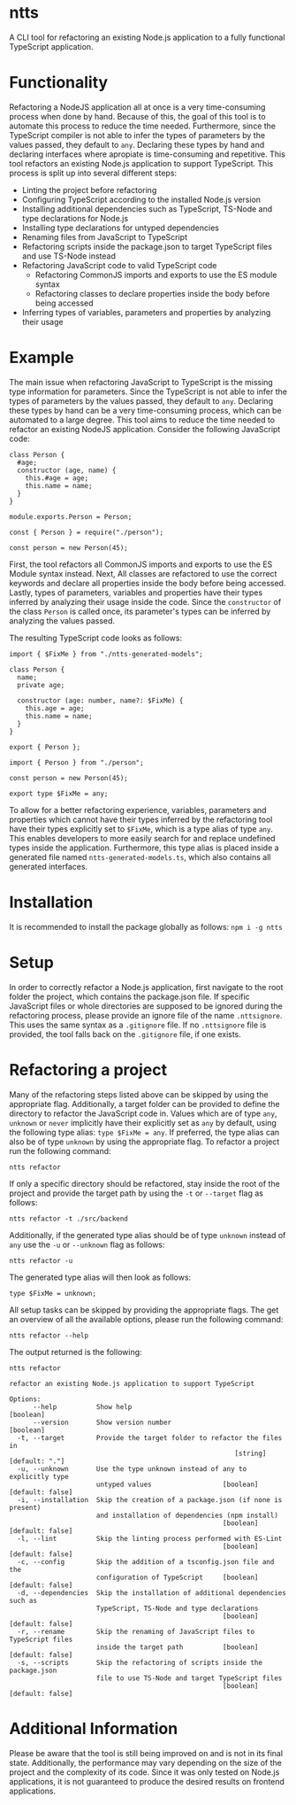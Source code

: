 # ntts
A CLI tool for refactoring an existing Node.js application to a fully functional TypeScript application.

# Functionality
Refactoring a NodeJS application all at once is a very time-consuming process when done by hand.
Because of this, the goal of this tool is to automate this process to reduce the time needed.
Furthermore, since the TypeScript compiler is not able to infer the types of parameters by the values passed, they default to `any`.
Declaring these types by hand and declaring interfaces where apropiate is time-consuming and repetitive.
This tool refactors an existing Node.js application to support TypeScript. This process is split up into several different steps:
- Linting the project before refactoring
- Configuring TypeScript according to the installed Node.js version
- Installing additional dependencies such as TypeScript, TS-Node and type declarations for Node.js
- Installing type declarations for untyped dependencies
- Renaming files from JavaScript to TypeScript
- Refactoring scripts inside the package.json to target TypeScript files and use TS-Node instead
- Refactoring JavaScript code to valid TypeScript code
  - Refactoring CommonJS imports and exports to use the ES module syntax
  - Refactoring classes to declare properties inside the body before being accessed
- Inferring types of variables, parameters and properties by analyzing their usage

# Example
The main issue when refactoring JavaScript to TypeScript is the missing type information for parameters.
Since the TypeScript is not able to infer the types of parameters by the values passed, they default to `any`.
Declaring these types by hand can be a very time-consuming process, which can be automated to a large degree.
This tool aims to reduce the time needed to refactor an existing NodeJS application.
Consider the following JavaScript code:

````
class Person {
  #age;
  constructor (age, name) {
    this.#age = age;
    this.name = name;
  }	
}

module.exports.Person = Person;
````
````
const { Person } = require("./person");

const person = new Person(45);
````
First, the tool refactors all CommonJS imports and exports to use the ES Module syntax instead.
Next, All classes are refactored to use the correct keywords and declare all properties inside the body before being accessed.
Lastly, types of parameters, variables and properties have their types inferred by analyzing their usage inside the code.
Since the `constructor` of the class `Person` is called once, its parameter's types can be inferred by analyzing the values passed.

The resulting TypeScript code looks as follows:
````
import { $FixMe } from "./ntts-generated-models";

class Person {
  name;
  private age;

  constructor (age: number, name?: $FixMe) {
    this.age = age;
    this.name = name;
  }	
}

export { Person };
````
````
import { Person } from "./person";

const person = new Person(45);
````
````
export type $FixMe = any;
````

To allow for a better refactoring experience, variables, parameters and properties which cannot have their types inferred by the refactoring tool
have their types explicitly set to `$FixMe`, which is a type alias of type `any`.
This enables developers to more easily search for and replace undefined types inside the application.
Furthermore, this type alias is placed inside a generated file named `ntts-generated-models.ts`, which also contains all generated interfaces.

# Installation
It is recommended to install the package globally as follows:
`npm i -g ntts`

# Setup
In order to correctly refactor a Node.js application, first navigate to the root folder the project, which contains the package.json file.
If specific JavaScript files or whole directories are supposed to be ignored during the refactoring process, please provide an ignore file of the name `.nttsignore`.
This uses the same syntax as a `.gitignore` file. If no `.nttsignore` file is provided, the tool falls back on the `.gitignore` file, if one exists.

# Refactoring a project
Many of the refactoring steps listed above can be skipped by using the appropriate flag.
Additionally, a target folder can be provided to define the directory to refactor the JavaScript code in.
Values which are of type `any`, `unknown` or `never` implicitly have their explicitly set as `any` by default, using the following type alias: `type $FixMe = any`.
If preferred, the type alias can also be of type `unknown` by using the appropriate flag.
To refactor a project run the following command:

`ntts refactor`

If only a specific directory should be refactored, stay inside the root of the project and provide the target path by using the `-t` or `--target` flag as follows:

`ntts refactor -t ./src/backend`

Additionally, if the generated type alias should be of type `unknown` instead of `any` use the `-u` or `--unknown` flag as follows:

`ntts refactor -u`

The generated type alias will then look as follows:

`type $FixMe = unknown;`

All setup tasks can be skipped by providing the appropriate flags. The get an overview of all the available options, please run the following command:

`ntts refactor --help`

The output returned is the following:

```
ntts refactor                                                                   
                                                                                
refactor an existing Node.js application to support TypeScript                  
                                                                                
Options:                                                                        
      --help          Show help                                        [boolean]
      --version       Show version number                              [boolean]
  -t, --target        Provide the target folder to refactor the files in
                                                         [string] [default: "."]
  -u, --unknown       Use the type unknown instead of any to explicitly type
                      untyped values                  [boolean] [default: false]
  -i, --installation  Skip the creation of a package.json (if none is present)
                      and installation of dependencies (npm install)
                                                      [boolean] [default: false]
  -l, --lint          Skip the linting process performed with ES-Lint
                                                      [boolean] [default: false]
  -c, --config        Skip the addition of a tsconfig.json file and the
                      configuration of TypeScript     [boolean] [default: false]
  -d, --dependencies  Skip the installation of additional dependencies such as
                      TypeScript, TS-Node and type declarations
                                                      [boolean] [default: false]
  -r, --rename        Skip the renaming of JavaScript files to TypeScript files
                      inside the target path          [boolean] [default: false]
  -s, --scripts       Skip the refactoring of scripts inside the package.json
                      file to use TS-Node and target TypeScript files
                                                      [boolean] [default: false]
```

# Additional Information
Please be aware that the tool is still being improved on and is not in its final state.
Additionally, the performance may vary depending on the size of the project and the complexity of its code.
Since it was only tested on Node.js applications, it is not guaranteed to produce the desired results on frontend applications.
